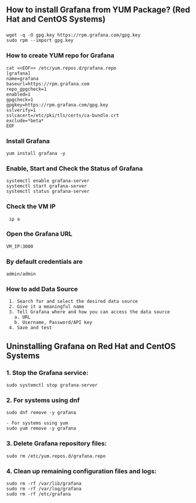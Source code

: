 ##  **How to install Grafana from YUM Package? (Red Hat and CentOS Systems)**

### 

```
wget -q -O gpg.key https://rpm.grafana.com/gpg.key
sudo rpm --import gpg.key
```
###  How to create YUM repo for Grafana
```
cat <<EOF>> /etc/yum.repos.d/grafana.repo
[grafana]
name=grafana
baseurl=https://rpm.grafana.com
repo_gpgcheck=1
enabled=1
gpgcheck=1
gpgkey=https://rpm.grafana.com/gpg.key
sslverify=1
sslcacert=/etc/pki/tls/certs/ca-bundle.crt
exclude=*beta*
EOF
```
### Install Grafana 
```
yum install grafana -y
```

### Enable, Start and Check the Status of Grafana
```
systemctl enable grafana-server
systemctl start grafana-server
systemctl status grafana-server
```

### Check the VM IP
```
 ip a
```

### Open the Grafana URL
```
VM_IP:3000
```
### By default credentials are 
```
admin/admin
```

### How to add Data Source


```
 1. Search for and select the desired data source
 2. Give it a meaningful name
 3. Tell Grafana where and how you can access the data source
   a. URL
   b. Username, Password/API key
 4. Save and test
```


## **Uninstalling Grafana on Red Hat and CentOS Systems**

### 1. Stop the Grafana service:
```
sudo systemctl stop grafana-server
```
### 2. For systems using dnf
```
sudo dnf remove -y grafana

- For systems using yum
sudo yum remove -y grafana
```
### 3. Delete Grafana repository files:
```
sudo rm /etc/yum.repos.d/grafana.repo
```


### 4. Clean up remaining configuration files and logs:

```
sudo rm -rf /var/lib/grafana
sudo rm -rf /var/log/grafana
sudo rm -rf /etc/grafana
```
